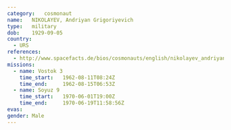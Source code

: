 ```yaml
---
category:	cosmonaut
name:	NIKOLAYEV, Andriyan Grigoriyevich 
type:	military
dob:	1929-09-05
country:
  - URS
references:
  - http://www.spacefacts.de/bios/cosmonauts/english/nikolayev_andriyan.htm
missions:
  - name: Vostok 3
    time_start:   1962-08-11T08:24Z
    time_end:     1962-08-15T06:53Z
  - name: Soyuz 9
    time_start:   1970-06-01T19:00Z
    time_end:     1970-06-19T11:58:56Z
evas:
gender:	Male
---
```

